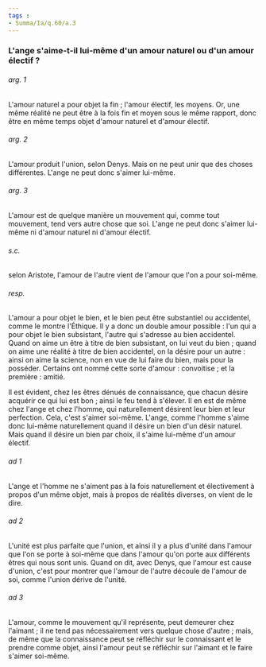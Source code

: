 ```yaml
---
tags : 
- Summa/Ia/q.60/a.3
---
```


### L'ange s'aime-t-il lui-même d'un amour naturel ou d'un amour électif ?

###### arg. 1
L'amour naturel a pour objet la fin ; l'amour électif, les moyens. Or, une même réalité ne peut être à la fois fin et moyen sous le même rapport, donc être en même temps objet d'amour naturel et d'amour électif. 

###### arg. 2
L'amour produit l'union, selon Denys. Mais on ne peut unir que des choses différentes. L'ange ne peut donc s'aimer lui-même. 

###### arg. 3
L'amour est de quelque manière un mouvement qui, comme tout mouvement, tend vers autre chose que soi. L'ange ne peut donc s'aimer lui-même ni d'amour naturel ni d'amour électif. 

###### s.c.
selon Aristote, l'amour de l'autre vient de l'amour que l'on a pour soi-même. 

###### resp.
L'amour a pour objet le bien, et le bien peut être substantiel ou accidentel, comme le montre l'Éthique. Il y a donc un double amour possible : l'un qui a pour objet le bien subsistant, l'autre qui s'adresse au bien accidentel. Quand on aime un être à titre de bien subsistant, on lui veut du bien ; quand on aime une réalité à titre de bien accidentel, on la désire pour un autre : ainsi on aime la science, non en vue de lui faire du bien, mais pour la posséder. Certains ont nommé cette sorte d'amour : convoitise ; et la première : amitié. 

Il est évident, chez les êtres dénués de connaissance, que chacun désire acquérir ce qui lui est bon ; ainsi le feu tend à s'élever. Il en est de même chez l'ange et chez l'homme, qui naturellement désirent leur bien et leur perfection. Cela, c'est s'aimer soi-même. L'ange, comme l'homme s'aime donc lui-même naturellement quand il désire un bien d'un désir naturel. Mais quand il désire un bien par choix, il s'aime lui-même d'un amour électif. 

###### ad 1
L'ange et l'homme ne s'aiment pas à la fois naturellement et électivement à propos d'un même objet, mais à propos de réalités diverses, on vient de le dire. 

###### ad 2
L'unité est plus parfaite que l'union, et ainsi il y a plus d'unité dans l'amour que l'on se porte à soi-même que dans l'amour qu'on porte aux différents êtres qui nous sont unis. Quand on dit, avec Denys, que l'amour est cause d'union, c'est pour montrer que l'amour de l'autre découle de l'amour de soi, comme l'union dérive de l'unité. 

###### ad 3
L'amour, comme le mouvement qu'il représente, peut demeurer chez l'aimant ; il ne tend pas nécessairement vers quelque chose d'autre ; mais, de même que la connaissance peut se réfléchir sur le connaissant et le prendre comme objet, ainsi l'amour peut se réfléchir sur l'aimant et le faire s'aimer soi-même. 



